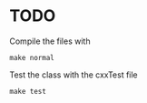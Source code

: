 # TODO

Compile the files with
```
make normal
```

Test the class with the cxxTest file
```
make test
```
